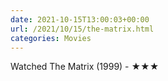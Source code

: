 ```yaml
---
date: 2021-10-15T13:00:03+00:00
url: /2021/10/15/the-matrix.html
categories: Movies
---
```

Watched The Matrix (1999) - ★★★




